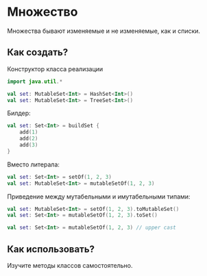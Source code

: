 # Множество

Множества бывают изменяемые и не изменяемые, как и списки.

## Как создать?

Конструктор класса реализации

```kotlin
import java.util.*

val set: MutableSet<Int> = HashSet<Int>()
val set: MutableSet<Int> = TreeSet<Int>()
```

Билдер:

```kotlin
val set: Set<Int> = buildSet {
    add(1)
    add(2)
    add(3)
}
```

Вместо литерала:

```kotlin
val set: Set<Int> = setOf(1, 2, 3)
val set: MutableSet<Int> = mutableSetOf(1, 2, 3)
```

Приведение между мутабельными и имутабельными типами:

```kotlin
val set: MutableSet<Int> = setOf(1, 2, 3).toMutableSet()
val set: Set<Int> = mutableSetOf(1, 2, 3).toSet()

val set: Set<Int> = mutableSetOf(1, 2, 3) // upper cast
```

## Как использовать?

Изучите методы классов самостоятельно.
